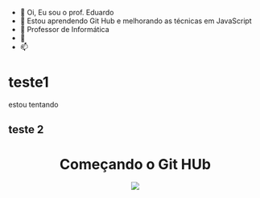 - 👋 Oi, Eu sou o prof. Eduardo
- 👀 Estou aprendendo Git Hub e melhorando as técnicas em JavaScript
- 🌱 Professor de Informática
- 💞️ 
- 📫 

<!---
eduardogubiani/eduardogubiani is a ✨ special ✨ repository because its `README.md` (this file) appears on your GitHub profile.
You can click the Preview link to take a look at your changes.
--->
# teste1
estou tentando
## teste 2
<h1 align="center"> Começando o Git HUb </h1>
<p align="center">
<img src="http://img.shields.io/static/v1?label=STATUS&message=EM%20DESENVOLVIMENTO&color=GREEN&style=for-the-badge"/>
</p>
